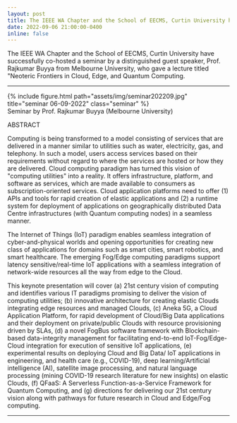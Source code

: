 ```yaml
---
layout: post
title: The IEEE WA Chapter and the School of EECMS, Curtin University have successfully co-hosted a seminar by a distinguished guest speaker, Prof. Rajkumar Buyya from Melbourne University, who gave a lecture titled "Neoteric Frontiers in Cloud, Edge, and Quantum Computing.
date: 2022-09-06 21:00:00-0400
inline: false
---
```


The IEEE WA Chapter and the School of EECMS, Curtin University have successfully co-hosted a seminar by a distinguished guest speaker, Prof. Rajkumar Buyya from Melbourne University, who gave a lecture titled "Neoteric Frontiers in Cloud, Edge, and Quantum Computing. 

***
<div class="row">
    <div class="col-sm mt-3 mt-md-0">
        {% include figure.html path="assets/img/seminar202209.jpg" title="seminar 06-09-2022" class="seminar" %}
    </div>
</div>
<div class="caption">
    Seminar by Prof. Rajkumar Buyya (Melbourne University)
</div>

ABSTRACT

Computing is being transformed to a model consisting of services that are delivered in a manner similar to utilities such as water, electricity, gas, and telephony. In such a model, users access services based on their requirements without regard to where the services are hosted or how they are delivered. Cloud computing paradigm has turned this vision of "computing utilities" into a reality. It offers infrastructure, platform, and software as services, which are made available to consumers as subscription-oriented services. Cloud application platforms need to offer (1) APIs and tools for rapid creation of elastic applications and (2) a runtime system for deployment of applications on geographically distributed Data Centre infrastructures (with Quantum computing nodes) in a seamless manner. 

The Internet of Things (IoT) paradigm enables seamless integration of cyber-and-physical worlds and opening opportunities for creating new class of applications for domains such as smart cities, smart robotics, and smart healthcare. The emerging Fog/Edge computing paradigms support latency sensitive/real-time IoT applications with a seamless integration of network-wide resources all the way from edge to the Cloud. 

This keynote presentation will cover (a) 21st century vision of computing and identifies various IT paradigms promising to deliver the vision of computing utilities; (b) innovative architecture for creating elastic Clouds integrating edge resources and managed Clouds, (c) Aneka 5G, a Cloud Application Platform, for rapid development of Cloud/Big Data applications and their deployment on private/public Clouds with resource provisioning driven by SLAs, (d) a novel FogBus software framework with Blockchain-based data-integrity management for facilitating end-to-end IoT-Fog/Edge-Cloud integration for execution of sensitive IoT applications, (e) experimental results on deploying Cloud and Big Data/ IoT applications in engineering, and health care (e.g., COVID-19), deep learning/Artificial intelligence (AI), satellite image processing, and natural language processing (mining COVID-19 research literature for new insights) on elastic Clouds, (f) QFaaS: A Serverless Function-as-a-Service Framework for Quantum Computing, and (g) directions for delivering our 21st century vision along with pathways for future research in Cloud and Edge/Fog computing.


***
